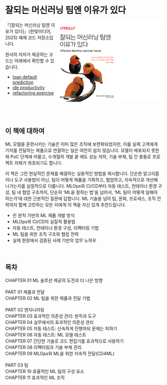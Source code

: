 # 잘되는 머신러닝 팀엔 이유가 있다

<img src="./assets/image1.png" height="256px" align="right">

『[잘되는 머신러닝 팀엔 이유가 있다]』(한빛미디어, 2025) 예제 코드 저장소입니다.

원서의 저자가 제공하는 코드는 아래에서 확인할 수 있습니다.  
- [loan default prediction](https://github.com/davified/loan-default-prediction)
- [ide productivity](https://github.com/davified/ide-productivity)
- [refactoring exercise](https://github.com/davified/refactoring-exercise)<br/><br/><br/><br/>
             <br/>
## 이 책에 대하여
ML 모델을 훈련시키는 기술은 이미 많은 조직에 보편화되었지만, 이를 실제 고객에게 가치를 전달하는 제품으로 연결하는 일은 여전히 쉽지 않습니다. 모델이 배포되지 못한 채 PoC 단계에 머물고, 수개월의 개발 끝
에도 성능 저하, 기술 부채, 팀 간 충돌로 프로젝트 자체가 좌초되기도 합니다.

이 책은 그런 현실적인 문제를 해결하는 실용적인 방법을 제시합니다. 단순한 알고리즘이나 도구 사용법이 아닌, 팀이 어떻게 제품을 기획하고, 협업하고, 지속적으로 개선해 나가는지를 실질적으로 다룹니다. MLOps와
CI/CD부터 자동 테스트, 컨테이너 환경 구성, 팀 내 협업 구조까지, 단순히 ‘ML을 잘하는 법’을 넘어서, ‘ML 팀이 어떻게 일해야 하는가’에 대한 근본적인 질문에 답합니다. ML 기술을 넘어 팀, 문화, 프로세스, 조직 전략까지 함께 고민하는 모든 이에게 이 책을 자신 있게 추천드립니다.

- 린 원칙 기반의 ML 제품 개발 방식
- MLOps와 CI/CD의 실질적 활용법
- 자동 테스트, 컨테이너 환경 구성, 리팩터링 기법
- ML 팀을 위한 조직 구조와 협업 전략
- 실제 현장에서 검증된 사례 기반의 업무 노하우
<br/>

## 목차

CHAPTER 01 ML 솔루션 제공의 도전과 더 나은 방향<br/>
<br/>
PART 01 제품과 전달<br/>
CHAPTER 02 ML 팀을 위한 제품과 전달 기법<br/>
<br/>
PART 02 엔지니어링<br/>
CHAPTER 03 효과적인 의존성 관리: 원칙과 도구<br/>
CHAPTER 04 실무에서의 효과적인 의존성 관리<br/>
CHAPTER 05 자동 테스트: 신속하게 진행하되 문제는 피하기<br/>
CHAPTER 06 자동 테스트: ML 모델 테스트<br/>
CHAPTER 07 간단한 기술로 코드 편집기를 효과적으로 사용하기<br/>
CHAPTER 08 리팩터링과 기술 부채 관리<br/>
CHAPTER 09 MLOps와 ML을 위한 지속적 전달(CD4ML)<br/>
<br/>
PART 03 팀<br/>
CHAPTER 10 효율적인 ML 팀의 구성 요소<br/>
CHAPTER 11 효과적인 ML 조직<br/>
